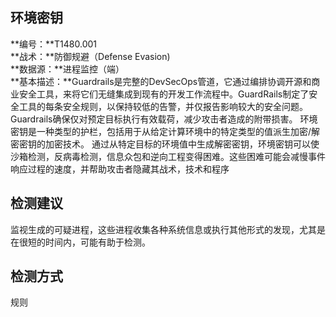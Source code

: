## 环境密钥  
**编号：**T1480.001  
**战术：**防御规避（Defense Evasion)  
**数据源：**进程监控（端）  
**基本描述：**Guardrails是完整的DevSecOps管道，它通过编排协调开源和商业安全工具，来将它们无缝集成到现有的开发工作流程中。GuardRails制定了安全工具的每条安全规则，以保持较低的告警，并仅报告影响较大的安全问题。Guardrails确保仅对预定目标执行有效载荷，减少攻击者造成的附带损害。
环境密钥是一种类型的护栏，包括用于从给定计算环境中的特定类型的值派生加密/解密密钥的加密技术。
通过从特定目标的环境值中生成解密密钥，环境密钥可以使沙箱检测，反病毒检测，信息众包和逆向工程变得困难。这些困难可能会减慢事件响应过程的速度，并帮助攻击者隐藏其战术，技术和程序  
## 检测建议  
监视生成的可疑进程，这些进程收集各种系统信息或执行其他形式的发现，尤其是在很短的时间内，可能有助于检测。  
## 检测方式  
规则